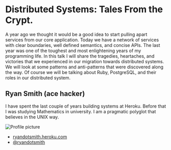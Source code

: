 # Distributed Systems: Tales From the Crypt.

A year ago we thought it would be a good idea to start pulling apart services from our core application. Today we have a network of services with clear boundaries, well defined semantics, and concise APIs. The last year was one of the toughest and most enlightening years of my programming life. In this talk I will share the tragedies, heartaches, and victories that we experienced in our migration towards distributed systems. We will look at some patterns and anti-patterns that were discovered along the way. Of course we will be talking about Ruby, PostgreSQL, and their roles in our distributed system.

## Ryan Smith (ace hacker)

I have spent the last couple of years building systems at Heroku. Before that I was studying Mathematics in university.
I am a pragmatic polyglot that believes in the UNIX way.

![Profile picture](http://dl.dropbox.com/u/1579953/ryandotsmith/photo.JPG)

- [ryandotsmith.heroku.com](http://ryandotsmith.heroku.com)
- [@ryandotsmith](https://twitter.com/#!/ryandotsmith)
